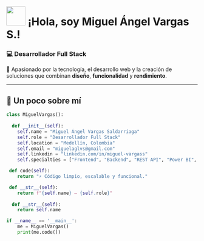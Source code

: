 <h1><img src="https://media.giphy.com/media/hvRJCLFzcasrR4ia7z/giphy.gif" width="50"> ¡Hola, soy <b>Miguel Ángel Vargas S.</b>!</h1>
<h3>💻 Desarrollador Full Stack</h3>
<p>🚀 Apasionado por la tecnología, el desarrollo web y la creación de soluciones que combinan <b>diseño</b>, <b>funcionalidad</b> y <b>rendimiento</b>.</p>

---

<h2>🧠 Un poco sobre mí</h2>

```python
class MiguelVargas():
    
  def __init__(self):
    self.name = "Miguel Ángel Vargas Saldarriaga"
    self.role = "Desarrollador Full Stack"
    self.location = "Medellín, Colombia"
    self.email = "miguelaglvs@gmail.com"
    self.linkedin = "linkedin.com/in/miguel-vargass"
    self.specialties = ["Frontend", "Backend", "REST API", "Power BI", "UX"]

 def code(self):
    return "⚡ Código limpio, escalable y funcional."

 def __str__(self):
    return f"{self.name} — {self.role}"
  
  def __str__(self):
    return self.name

if __name__ == '__main__':
    me = MiguelVargas()
    print(me.code())
```
